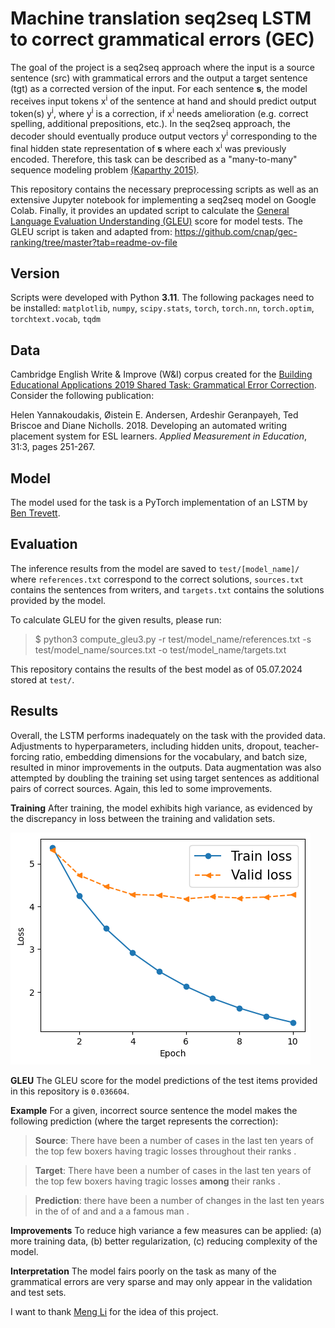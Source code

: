 # Machine translation seq2seq LSTM to correct grammatical errors (GEC)

The goal of the project is a seq2seq approach where the input is a source 
sentence (src) with grammatical errors and the output a target sentence (tgt) 
as a corrected version of the input. For each sentence **s**, the model 
receives input tokens x<sup>i</sup> of the sentence at hand and should 
predict output token(s) y<sup>i</sup>, where y<sup>i</sup> is a correction, if 
x<sup>i</sup> needs amelioration (e.g. correct spelling, additional 
prepositions, etc.). In the seq2seq approach, the decoder should eventually 
produce output vectors y<sup>i</sup> corresponding to the final hidden 
state representation of **s** where each x<sup>i</sup> was previously encoded. 
Therefore, this task can be described as a "many-to-many" sequence modeling 
problem 
[(Kaparthy 2015)](https://karpathy.github.io/2015/05/21/rnn-effectiveness/).

This repository contains the necessary preprocessing scripts as well as an 
extensive Jupyter notebook for implementing a seq2seq model on Google Colab. 
Finally, it provides an updated script to calculate the [General Language Evaluation 
Understanding (GLEU)](https://aclanthology.org/P15-2097.pdf) score for model 
tests. The GLEU script is taken and adapted from: 
https://github.com/cnap/gec-ranking/tree/master?tab=readme-ov-file

## Version

Scripts were developed with Python **3.11**. The following packages need to be 
installed: `matplotlib`, `numpy`, `scipy.stats`, `torch`, `torch.nn`, 
`torch.optim`, `torchtext.vocab`, `tqdm`

## Data

Cambridge English Write & Improve (W&I) corpus created for the [Building Educational Applications 2019 
Shared Task: Grammatical Error Correction](https://www.cl.cam.ac.uk/research/nl/bea2019st/). 
Consider the following publication: 

Helen Yannakoudakis, Øistein E. Andersen, Ardeshir Geranpayeh, Ted Briscoe 
and Diane Nicholls. 2018. Developing an automated writing placement system 
for ESL learners. *Applied Measurement in Education*, 31:3, pages 251-267.

## Model

The model used for the task is a PyTorch implementation of an LSTM by
[Ben Trevett](https://github.com/bentrevett/pytorch-seq2seq/).

## Evaluation

The inference results from the model are saved to `test/[model_name]/` 
where `references.txt` correspond to the correct solutions, `sources.txt` 
contains the sentences from writers, and `targets.txt` contains the 
solutions provided by the model.

To calculate GLEU for the given results, please run:

>$ python3 compute_gleu3.py -r test/model_name/references.txt -s 
> test/model_name/sources.txt -o test/model_name/targets.txt

This repository contains the results of the best model as of 05.07.2024 
stored at `test/`.

## Results

Overall, the LSTM performs inadequately on the task with the provided data. 
Adjustments to hyperparameters, including hidden units, dropout, 
teacher-forcing ratio, embedding dimensions for the vocabulary, and batch 
size, resulted in minor improvements in the outputs. Data augmentation was 
also attempted by doubling the training set using target sentences as 
additional pairs of correct sources. Again, this led to some improvements.

**Training**
After training, the model exhibits high variance, as evidenced by the 
discrepancy in loss between the training and validation sets.

![Figure 1: Loss of training and validation sets during training epochs](./losses/train_loss_model_4.png)

**GLEU** The GLEU score for the model predictions of the test items 
provided in this repository is `0.036604`.

**Example** For a given, incorrect source sentence the model makes the 
following prediction (where the target represents the correction):

> **Source**: There have been a number of cases in the last ten years of the 
> top few boxers having tragic losses throughout their ranks .


> **Target**: There have been a number of cases in the last ten years of the 
> top few boxers having tragic losses **among** their ranks .


> **Prediction**: there have been a number of changes in the last ten years in 
> the of of and and a a famous man .


**Improvements** To reduce high variance a few measures can be applied:
(a) more training data, (b) better regularization, (c) reducing complexity 
of the model.

**Interpretation** The model fairs poorly on the task as many of the 
grammatical errors are very sparse and may only appear in the validation 
and test sets.



I want to thank [Meng Li](https://limengnlp.github.io/) for the idea of this project.

